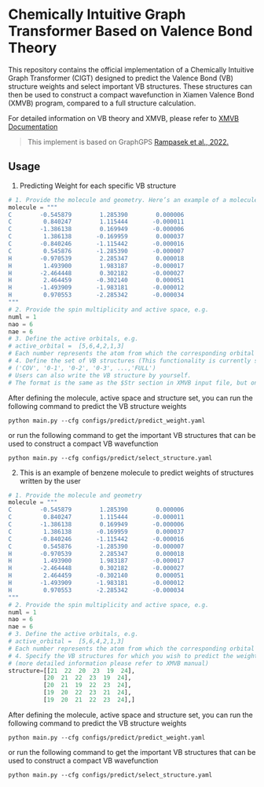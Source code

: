 # Chemically Intuitive Graph Transformer Based on Valence Bond Theory
This repository contains the official implementation of a Chemically Intuitive Graph Transformer (CIGT) designed to predict the Valence Bond (VB) structure weights and select important VB structures. These structures can then be used to construct a compact wavefunction in Xiamen Valence Bond (XMVB) program, compared to a full structure calculation.

For detailed information on VB theory and XMVB, please refer to [XMVB Documentation](https://xacs.xmu.edu.cn/docs/xmvb/)

> This implement is based on GraphGPS [Rampasek et al., 2022.](https://github.com/rampasek/GraphGPS)

## Usage
1. Predicting Weight for each specific VB structure
```python
# 1. Provide the molecule and geometry. Here’s an example of a molecule's geometry:
molecule = """
C        -0.545879        1.285390        0.000006
C         0.840247        1.115444       -0.000011
C        -1.386138        0.169949       -0.000006
C         1.386138       -0.169959        0.000037
C        -0.840246       -1.115442       -0.000016
C         0.545876       -1.285390       -0.000007
H        -0.970539        2.285347        0.000018
H         1.493900        1.983187       -0.000017
H        -2.464448        0.302182       -0.000027
H         2.464459       -0.302140        0.000051
H        -1.493909       -1.983181       -0.000012
H         0.970553       -2.285342       -0.000034
"""     
# 2. Provide the spin multiplicity and active space, e.g.
numl = 1 
nao = 6
nae = 6
# 3. Define the active orbitals, e.g.
# active_orbital =  [5,6,4,2,1,3]
# Each number represents the atom from which the corresponding orbital originates.
# 4. Define the set of VB structures (This functionality is currently supported only when used in conjunction with XMVB, more detailed information please refer to XMVB manual)
# ('COV', '0-1', '0-2', '0-3', ...,'FULL')
# Users can also write the VB structure by yourself.
# The format is the same as the $Str section in XMVB input file, but only the pairing of active orbitals are needed to provide.
```
After defining the molecule, active space and structure set, you can run the following command to predict the VB structure weights
```
python main.py --cfg configs/predict/predict_weight.yaml
```
or run the following command to get the important VB structures that can be used to construct a compact VB wavefunction
```
python main.py --cfg configs/predict/select_structure.yaml
```
2. This is an example of benzene molecule to predict weights of structures written by the user
```python
# 1. Provide the molecule and geometry
molecule = """
C        -0.545879        1.285390        0.000006
C         0.840247        1.115444       -0.000011
C        -1.386138        0.169949       -0.000006
C         1.386138       -0.169959        0.000037
C        -0.840246       -1.115442       -0.000016
C         0.545876       -1.285390       -0.000007
H        -0.970539        2.285347        0.000018
H         1.493900        1.983187       -0.000017
H        -2.464448        0.302182       -0.000027
H         2.464459       -0.302140        0.000051
H        -1.493909       -1.983181       -0.000012
H         0.970553       -2.285342       -0.000034
"""     
# 2. Provide the spin multiplicity and active space, e.g.
numl = 1 
nao = 6
nae = 6
# 3. Define the active orbitals, e.g.
# active_orbital =  [5,6,4,2,1,3]
# Each number represents the atom from which the corresponding orbital originates.
# 4. Specify the VB structures for which you wish to predict the weights 
# (more detailed information please refer to XMVB manual)
structure=[[21  22  20  23  19  24],
          [20  21  22  23  19  24],
          [20  21  19  22  23  24],
          [19  20  22  23  21  24],
          [19  20  21  22  23  24],]
```
After defining the molecule, active space and structure set, you can run the following command to predict the VB structure weights
```
python main.py --cfg configs/predict/predict_weight.yaml
```
or run the following command to get the important VB structures that can be used to construct a compact VB wavefunction
```
python main.py --cfg configs/predict/select_structure.yaml
```    

      
      
      